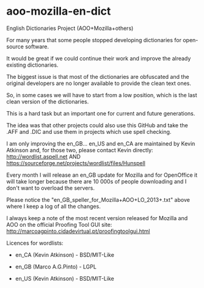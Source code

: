 aoo-mozilla-en-dict
===================

English Dictionaries Project (AOO+Mozilla+others)

For many years that some people stopped developing dictionaries for open-source software.

It would be great if we could continue their work and improve the already existing dictionaries.

The biggest issue is that most of the dictionaries are obfuscated and the original developers are no longer available to provide the clean text ones.

So, in some cases we will have to start from a low position, which is the last clean version of the dictionaries.

This is a hard task but an important one for current and future generations.

The idea was that other projects could also use this GitHub and take the .AFF and .DIC and use them in projects which use spell checking.

I am only improving the en_GB... en_US and en_CA are maintained by Kevin Atkinson and, for those two, please contact Kevin directly:
http://wordlist.aspell.net AND https://sourceforge.net/projects/wordlist/files/Hunspell

Every month I will release an en_GB update for Mozilla and for OpenOffice it will take longer because there are 10 000s of people downloading and I don't want to overload the servers.

Please notice the "en_GB_speller_for_Mozilla+AOO+LO_2013+.txt" above where I keep a log of all the changes.

I always keep a note of the most recent version released for Mozilla and AOO on the official Proofing Tool GUI site:
http://marcoagpinto.cidadevirtual.pt/proofingtoolgui.html

Licences for wordlists:
- en_CA (Kevin Atkinson) - BSD/MIT-Like

- en_GB (Marco A.G.Pinto) - LGPL

- en_US (Kevin Atkinson) - BSD/MIT-Like
